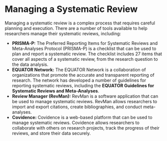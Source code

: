 # Managing a Systematic Review

Managing a systematic review is a complex process that requires careful planning and execution. There are a number of tools available to help researchers manage their systematic reviews, including:

* **PRISMA-P:** The Preferred Reporting Items for Systematic Reviews and Meta-Analyses Protocol (PRISMA-P) is a checklist that can be used to plan and report a systematic review. The checklist includes 27 items that cover all aspects of a systematic review, from the research question to the data analysis.
* **EQUATOR Network:** The EQUATOR Network is a collaboration of organizations that promote the accurate and transparent reporting of research. The network has developed a number of guidelines for reporting systematic reviews, including the **EQUATOR Guidelines for Systematic Reviews and Meta-Analyses**.
* **Review Manager (RevMan):** RevMan is a software application that can be used to manage systematic reviews. RevMan allows researchers to import and export citations, create bibliographies, and conduct meta-analyses.
* **Covidence:** Covidence is a web-based platform that can be used to manage systematic reviews. Covidence allows researchers to collaborate with others on research projects, track the progress of their reviews, and store their data securely.
